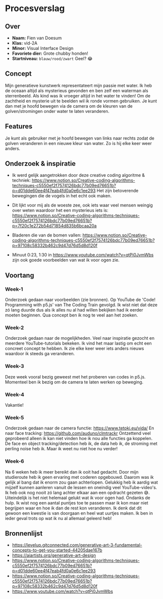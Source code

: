 <!-- Vergeet je niet de comments uit te zetten voordat je begint met typen? 💬 -->

# Procesverslag

## Over
* **Naam:** Fien van Doesum
* **Klas:** vid-2A
* **Minor:** Visual Interface Design
* **Favoriete dier:** Grote chubby honden!
* **Startniveau:** `blauw/rood/zwart` Geel? 😂

## Concept

Mijn generatieve kunstwerk representateert mijn passie met water. Ik heb de oceaan altijd als mysterieus gevonden en ben zelf een waterman als sterrenbeeld. Als kind was ik vroeger altijd in het water te vinden! Om de zachtheid en mysterie uit te beelden wil ik ronde vormen gebruiken. Je kunt dan met je hoofd bewegen via de camera om de kleuren van de golven/stromingen onder water te laten veranderen.

## Features
Je kunt als gebruiker met je hoofd bewegen van links naar rechts zodat de golven veranderen in een nieuwe kleur van water. Zo is hij elke keer weer anders.

## Onderzoek & inspiratie
* Ik werd gelijk aangetrokken door deze creative coding algoritme & techniek: https://www.notion.so/Creative-coding-algorithms-techniques-c5550ef2f7574126bdc77b09ed76651b?p=d01dde60ee4f47eab4fd0a0e6c1ee293 Het zijn betoverende bewegingen die de vogels in het echt ook maken.

* Dit lijkt voor mij als de woeste zee, ook iets waar veel mensen weingig over weten waardoor het een mysterieus iets is:
https://www.notion.so/Creative-coding-algorithms-techniques-c5550ef2f7574126bdc77b09ed76651b?p=7f20c1e272b54d71854d835b6bcaa20a

* Bladeren die van de bomen vallen: https://www.notion.so/Creative-coding-algorithms-techniques-c5550ef2f7574126bdc77b09ed76651b?p=97108c58332b462c9d47d76d5d8d120f

* Minuut 0:23, 1:30 in https://www.youtube.com/watch?v=qtPi0JvmWbs zijn ook goede voorbeelden van wat ik voor ogen zie.


## Voortang


### Week-1
Onderzoek gedaan naar voorbeelden (zie bronnen). Op YouTube de 'Code! Programming with p5.js' van The Coding Train gevolgd. Ik wist niet dat deze zó lang duurde dus als ik alles nu al had willen bekijken had ik eerder moeten beginnen. Qua concept ben ik nog te veel aan het zoeken.



### Week-2
Onderzoek gedaan naar de mogelijkheden. Veel naar inspiratie gezocht en meerdere YouTube-tutorials bekeken. Ik vind het maar lastig om echt een concreet concept te hebben. Ik zie elke keer weer iets anders nieuws waardoor ik steeds ga veranderen.



### Week-3
Deze week vooral bezig geweest met het proberen van codes in p5.js. Momenteel ben ik bezig om de camera te laten werken op beweging.



### Week-4
Vakantie!



### Week-5
Onderzoek gedaan naar de camera functie: https://www.tetoki.eu/vida/
En naar face tracking: https://github.com/auduno/clmtrackr
Ontzettend veel geprobeerd alleen ik kan niet vinden hoe ik nou alle functies ga koppelen. De face en object tracking/detection heb ik, de data heb ik, de stroming met perling noise heb ik. Maar ik weet nu niet hoe nu verder!



### Week-6
Na 6 weken heb ik meer bereikt dan ik ooit had gedacht. Door mijn studieroute heb ik geen ervaring met coderen opgebouwd. Daarom was ik gelijk al bang dat ik enorm zou gaan achterlopen. Gelukkig heb ik aardig wat mijzelf kunnen aanleren vanuit de lessen en oneindig veel YouTube-video's. Ik heb ook nog nooit zó lang achter elkaar aan een opdracht gezeten 😅. Uiteindelijk is het niet helemaal gelukt wat ik voor ogen had. Ondanks de hulp. Ik wist nog een aantal puntjes toe te passen maar ik kon maar niet begrijpen waar en hoe ik dan de rest kon veranderen. Ik denk dat dit gewoon een kwestie is van doorgaan en heel wat uurtjes maken. Ik ben in ieder geval trots op wat ik nu al allemaal geleerd heb!



## Bronnenlijst

* https://levelup.gitconnected.com/generative-art-3-fundamental-concepts-to-get-you-started-44205dae167b
* https://aiartists.org/generative-art-design
* https://www.notion.so/Creative-coding-algorithms-techniques-c5550ef2f7574126bdc77b09ed76651b?p=d01dde60ee4f47eab4fd0a0e6c1ee293
* https://www.notion.so/Creative-coding-algorithms-techniques-c5550ef2f7574126bdc77b09ed76651b?p=97108c58332b462c9d47d76d5d8d120f
* https://www.youtube.com/watch?v=qtPi0JvmWbs
